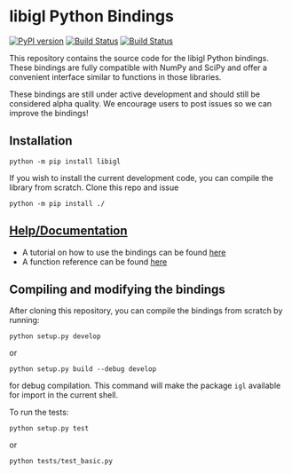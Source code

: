 # libigl Python Bindings
[![PyPI version](https://badge.fury.io/py/libigl.svg)](https://badge.fury.io/py/libigl)
[![Build Status](https://travis-ci.com/libigl/libigl-python-bindings.svg?branch=master)](https://travis-ci.com/libigl/libigl-python-bindings)
[![Build Status](https://dev.azure.com/libigl/Libigl/_apis/build/status/libigl.libigl-python-bindings?branchName=master)](https://dev.azure.com/libigl/Libigl/_build/latest?definitionId=1&branchName=master)

This repository contains the source code for the libigl Python bindings. These bindings are fully compatible with NumPy and SciPy and offer a convenient interface similar to functions in those libraries.

These bindings are still under active development and should still be considered alpha quality. We encourage users to post issues so we can improve the bindings!

## Installation

```
python -m pip install libigl
```

If you wish to install the current development code, you can compile the library from scratch. Clone this repo and issue

```
python -m pip install ./
```


## [Help/Documentation](https://libigl.github.io/libigl-python-bindings/)

* A tutorial on how to use the bindings can be found [here](https://libigl.github.io/libigl-python-bindings/tutorials/)
* A function reference can be found [here](https://libigl.github.io/libigl-python-bindings/igl_docs/)


## Compiling and modifying the bindings
After cloning this repository, you can compile the bindings from scratch by running:

```
python setup.py develop
```

or

```
python setup.py build --debug develop
```

for debug compilation. This command will make the package `igl` available for import in the
current shell.

To run the tests:

```
python setup.py test
```

or

```
python tests/test_basic.py
```

